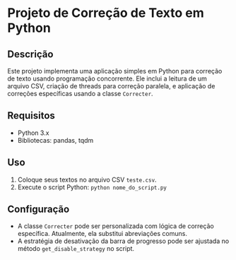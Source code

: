 # Projeto de Correção de Texto em Python

## Descrição
Este projeto implementa uma aplicação simples em Python para correção de texto usando programação concorrente. Ele inclui a leitura de um arquivo CSV, criação de threads para correção paralela, e aplicação de correções específicas usando a classe `Correcter`.

## Requisitos
- Python 3.x
- Bibliotecas: pandas, tqdm


## Uso
1. Coloque seus textos no arquivo CSV `teste.csv`.
2. Execute o script Python: `python nome_do_script.py`

## Configuração
- A classe `Correcter` pode ser personalizada com lógica de correção específica. Atualmente, ela substitui abreviações comuns.
- A estratégia de desativação da barra de progresso pode ser ajustada no método `get_disable_strategy` no script.

